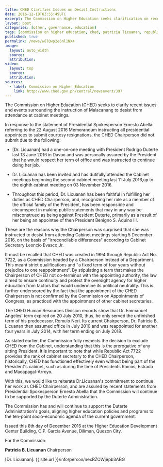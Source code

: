 ```yaml
---
title: CHED Clarifies Issues on Desist Instructions
date: 2016-12-10T03:55:49UTC
excerpt: The Commission on Higher Education seeks clarification on recent issues and events surrounding the instruction of Malacanang to desist from attending cabinet meetings issued on 4 December 2016.
layout: post
categories: [other, governance, education]
tags: [commission on higher education, ched, patricia licuanan, republic act 7722]
published: true
permalink: /news/w8lQwp2e6nl1NX4
image:
  layout: auto_width
  source: 
  attribution: 
video:
  layout: top
  source: 
  attribution: 
sources:
  - label: Commission on Higher Education
    link: http://www.ched.gov.ph/central/newsevent/397
---
```


The Commission on Higher Education (CHED) seeks to clarify recent issues and events surrounding the instruction of Malacanang to desist from attendance at cabinet meetings.

In response to the statement of Presidential Spokesperson Ernesto Abella referring to the 22 August 2016 Memorandum instructing all presidential appointees to submit courtesy resignations, the CHED Chairperson did not submit due to the following:

* [Dr. Licuanan] had a one-on-one meeting with President Rodrigo Duterte last 13 June 2016 in Davao and was personally assured by the President that he would respect her term of office and was instructed to continue doing her job.

* Dr. Licuanan has been invited and has dutifully attended the Cabinet meetings beginning the second cabinet meeting last 11 July 2016,up to the eighth cabinet meeting on 03 November 2016.

* Throughout this period, Dr. Licuanan has been faithful in fulfilling her duties as CHED Chairperson, and, recognizing her role as a member of the official family of the President, has been responsible and circumspect in making public statements that may in any way be misconstrued as being against President Duterte, primarily as a result of her being an appointee of then President Benigno S. Aquino III.

These are the reasons why the Chairperson was surprised that she was instructed to desist from attending Cabinet meetings starting 5 December 2016, on the basis of "irreconcilable differences" according to Cabinet Secretary Leoncio Evasco,Jr.

It must be recalled that CHED was created in 1994 through Republic Act No. 7722, as a Commission headed by a Chairperson instead of a Department. This meant strict qualifications and "a fixed term of four years without prejudice to one reappointment". By stipulating a term that makes the Chairperson of CHED not co-terminus with the appointing authority, the law aimed to ensure continuity and protect the oversight agency for higher education from factors that would undermine its political neutrality. This is further underscored by the fact that the appointment of the CHED Chairperson is not confirmed by the Commission on Appointments of Congress, as practiced with the appointment of other cabinet secretaries.

The CHED Human Resources Division records show that Dr. Emmanuel Angeles' term expired on 20 July 2010, thus, he only served the unfinished term of his predecessor, Romulo Neri. Its current Chairperson, Dr. Patricia B. Licuanan then assumed office in July 2010 and was reappointed for another four years in July 2014, with her term ending on July 2018.
 
As stated earlier, the Commission fully respects the decision to exclude CHED from the Cabinet, understanding that this is the prerogative of any sitting President. It is important to note that while Republic Act 7722 provides the rank of cabinet secretary to the CHED Chairperson, historically, CHED has functioned effectively even without being part of the President's cabinet, such as during the time of Presidents Ramos, Estrada and Macapagal-Arroyo. 

With this, we would like to reiterate Dr.Licuanan's commitment to continue her work as CHED Chairperson, and are assured by recent statements from Presidential Spokesperson Ernesto Abella that the Commission will continue to be supported by the Duterte Administration.

The Commission has and will continue to support the Duterte Administration's goals, aligning higher education policies and programs to the ten-point socio-economic agenda of the current government.

Issued this 8th day of December 2016 at the Higher Education Development Center Building, C.P. Garcia Avenue, Diliman, Quezon City.


For the Commission:

__Patricia B. Licuanan__
Chairperson

[Dr. Licuanan]: {{ site.url }}/info/person/nexRZOWjepb3ABG